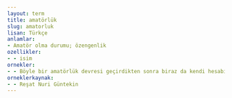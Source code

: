```yaml
---
layout: term
title: amatörlük
slug: amatorluk
lisan: Türkçe
anlamlar:
- Amatör olma durumu; özengenlik
ozellikler:
- - isim
ornekler:
- - Böyle bir amatörlük devresi geçirdikten sonra biraz da kendi hesabına çalışmayı düşündü.
orneklerkaynak:
- - Reşat Nuri Güntekin
---
```


